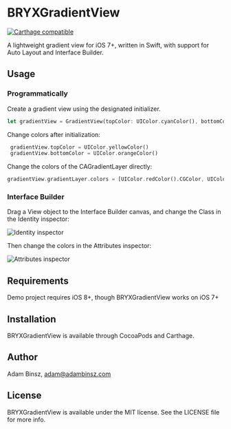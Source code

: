 # BRYXGradientView

[![Carthage compatible](https://img.shields.io/badge/Carthage-compatible-4BC51D.svg?style=flat)](https://github.com/Carthage/Carthage)

A lightweight gradient view for iOS 7+, written in Swift, with support for Auto Layout and Interface Builder.

## Usage
### Programmatically
Create a gradient view using the designated initializer.
```rust
let gradientView = GradientView(topColor: UIColor.cyanColor(), bottomColor: UIColor.blueColor())
```

Change colors after initialization:
```rust
 gradientView.topColor = UIColor.yellowColor()
 gradientView.bottomColor = UIColor.orangeColor()
```

Change the colors of the CAGradientLayer directly:
```rust
gradientView.gradientLayer.colors = [UIColor.redColor().CGColor, UIColor.orangeColor().CGColor, UIColor.yellowColor().CGColor]
```
### Interface Builder
Drag a View object to the Interface Builder canvas, and change the Class in the Identity inspector:

![Identity inspector](https://cloud.githubusercontent.com/assets/1874785/10002009/bf393040-6072-11e5-9b5e-85998e291aa6.png)

Then change the colors in the Attributes inspector:

![Attributes inspector](https://cloud.githubusercontent.com/assets/1874785/10002010/bf41f130-6072-11e5-92e1-9c5074a52568.png)

## Requirements
Demo project requires iOS 8+, though BRYXGradientView works on iOS 7+

## Installation
BRYXGradientView is available through CocoaPods and Carthage.

## Author
Adam Binsz, adam@adambinsz.com

## License
BRYXGradientView is available under the MIT license. See the LICENSE file for more info.